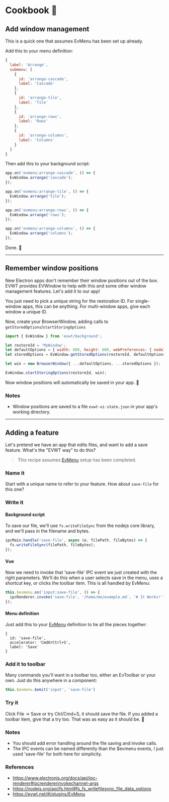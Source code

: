 # Cookbook 📒

## Add window management

This is a quick one that assumes EvMenu has been set up already.

Add this to your menu definition:

```js
{
  label: 'Arrange',
  submenu: [
    {
      id: 'arrange-cascade',
      label: 'Cascade'
    },
    {
      id: 'arrange-tile',
      label: 'Tile'
    },
    {
      id: 'arrange-rows',
      label: 'Rows'
    },
    {
      id: 'arrange-columns',
      label: 'Columns'
    }
  ]
}
```

Then add this to your background script:

```js
app.on('evmenu:arrange-cascade', () => {
  EvWindow.arrange('cascade');
});

app.on('evmenu:arrange-tile', () => {
  EvWindow.arrange('tile');
});

app.on('evmenu:arrange-rows', () => {
  EvWindow.arrange('rows');
});

app.on('evmenu:arrange-columns', () => {
  EvWindow.arrange('columns');
});
```

Done. 🎉

---

## Remember window positions

New Electron apps don't remember their window positions out of the box. EVWT provides EVWindow to help with this and some other window management features. Let's add it to our app!

You just need to pick a unique string for the restoration ID. For single-window apps, this can be anything. For multi-window apps, give each window a unique ID.

Now, create your BrowserWindow, adding calls to `getStoredOptions`/`startStoringOptions`
```js
import { EvWindow } from 'evwt/background';

let restoreId = 'MyWindow';
let defaultOptions = { width: 800, height: 600, webPreferences: { nodeIntegration: true } };
let storedOptions = EvWindow.getStoredOptions(restoreId, defaultOptions);

let win = new BrowserWindow({ ...defaultOptions, ...storedOptions });

EvWindow.startStoringOptions(restoreId, win);
```

Now window positions will automatically be saved in your app. 🎉

### Notes

* Window positions are saved to a file `evwt-ui-state.json` in your app's working directory.

---

## Adding a feature

Let's pretend we have an app that edits files, and want to add a save feature. What's the "EVWT way" to do this?

> This recipe assumes [EvMenu](https://evwt.net/#/plugins/EvMenu) setup has been completed.

<!-- ### Plan it

First, note all the places that this functionality can happen

- File -> Save
- Cmd/Ctrl-S
- Click Save Button

You'll notice this pattern often that there's usually

- A menu item
- A keyboard shortcut
- A UI/toolbar button -->

### Name it

Start with a unique name to refer to your feature. How about `save-file` for this one?

### Write it

#### Background script

To save our file, we'll use `fs.writeFileSync` from the nodejs core library, and we'll pass in the filename and bytes.

```js
ipcMain.handle('save-file', async (e, filePath, fileBytes) => {
  fs.writeFileSync(filePath, fileBytes);
});
```

#### Vue

Now we need to invoke that 'save-file' IPC event we just created with the right parameters. We'll do this when a user selects save in the menu, uses a shortcut key, or clicks the toolbar item. This is all handled by EvMenu:

```js
this.$evmenu.on('input:save-file', () => {
  ipcRenderer.invoke('save-file', '/home/me/example.md', '# It Works!');
});
```

#### Menu definition

Just add this to your [EvMenu](https://evwt.net/#/plugins/EvMenu) definition to tie all the pieces together:

```
{
  id: 'save-file',
  accelerator: 'CmdOrCtrl+S',
  label: 'Save'
}
```

### Add it to toolbar

Many commands you'll want in a toolbar too, either an EvToolbar or your own. Just do this anywhere in a component:

```js
this.$evmenu.$emit('input', 'save-file')
```

### Try it

Click File -> Save or try Ctrl/Cmd+S, it should save the file. If you added a toolbar item, give that a try too. That was as easy as it should be. 🎉

### Notes

* You should add error handling around the file saving and invoke calls.
* The IPC events can be named differently than the $evmenu events, I just used 'save-file' for both here for simplicity.

### References

- https://www.electronjs.org/docs/api/ipc-renderer#ipcrendererinvokechannel-args
- https://nodejs.org/api/fs.html#fs_fs_writefilesync_file_data_options
- https://evwt.net/#/plugins/EvMenu
